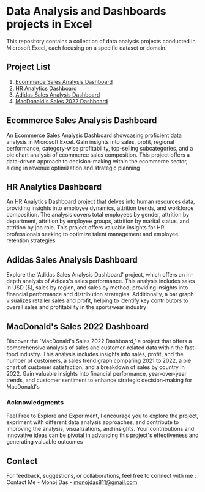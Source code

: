 # Data Analysis and Dashboards projects in Excel


This repository contains a collection of data analysis projects conducted in Microsoft Excel, each focusing on a specific dataset or domain.

## Project List

1. [Ecommerce Sales Analysis Dashboard](https://github.com/Techsdemonoj/Data-Analysis-and-Dashboards-in-Excel-main/tree/main/1.%20Ecommerce%20Sales%20Analysis%20Dashboard)
2. [HR Analytics Dashboard](https://github.com/Gokul-Raja84/Data-Analysis-in-Excel/tree/main/2.%20HR%20Analytics%20Dashboard](https://github.com/Techsdemonoj/Data-Analysis-and-Dashboards-in-Excel-main/tree/main/2.%20HR%20Analytics%20Dashboard)](https://github.com/Techsdemonoj/Data-Analysis-and-Dashboards-in-Excel-main/tree/main/2.%20HR%20Analytics%20Dashboard))
3. [Adidas Sales Analysis Dashboard](https://github.com/Techsdemonoj/Data-Analysis-and-Dashboards-in-Excel-main/tree/main/3.%20Adidas%20Sales%20Analysis%20Dashborad)
4. [MacDonald's Sales 2022 Dashboard](https://github.com/Techsdemonoj/Data-Analysis-and-Dashboards-in-Excel-main/tree/main/4.%20MacDonalds%20Sales%202022%20Dashboard)

## Ecommerce Sales Analysis Dashboard

An Ecommerce Sales Analysis Dashboard showcasing proficient data analysis in Microsoft Excel. Gain insights into sales, profit, regional performance, category-wise profitability, top-selling subcategories, and a pie chart analysis of ecommerce sales composition. This project offers a data-driven approach to decision-making within the ecommerce sector, aiding in revenue optimization and strategic planning

## HR Analytics Dashboard

An HR Analytics Dashboard project that delves into human resources data, providing insights into employee dynamics, attrition trends, and workforce composition. The analysis covers total employees by gender, attrition by department, attrition by employee groups, attrition by marital status, and attrition by job role. This project offers valuable insights for HR professionals seeking to optimize talent management and employee retention strategies

## Adidas Sales Analysis Dashboard

Explore the 'Adidas Sales Analysis Dashboard' project, which offers an in-depth analysis of Adidas's sales performance. This analysis includes sales in USD ($), sales by region, and sales by method, providing insights into financial performance and distribution strategies. Additionally, a bar graph visualizes retailer sales and profit, helping to identify key contributors to overall sales and profitability in the sportswear industry

## MacDonald's Sales 2022 Dashboard
Discover the 'MacDonald's Sales 2022 Dashboard,' a project that offers a comprehensive analysis of sales and customer-related data within the fast-food industry. This analysis includes insights into sales, profit, and the number of customers, a sales trend graph comparing 2021 to 2022, a pie chart of customer satisfaction, and a breakdown of sales by country in 2022. Gain valuable insights into financial performance, year-over-year trends, and customer sentiment to enhance strategic decision-making for MacDonald's


 ### Acknowledgments
 
Feel Free to Explore and Experiment, I encourage you to explore the project, expriment with different data analysis approaches, and contribute to improving the analysis, visualizations, and insights. Your contributions and innovative ideas can be pivotal in advancing this project's effectiveness and generating valuable outcomes

## Contact

For feedback, suggestions, or collaborations, feel free to connect with me : Contact Me - Monoj Das - monojdas811@gmail.com
